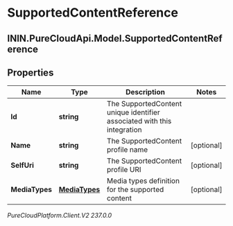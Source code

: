 # SupportedContentReference

## ININ.PureCloudApi.Model.SupportedContentReference

## Properties

|Name | Type | Description | Notes|
|------------ | ------------- | ------------- | -------------|
| **Id** | **string** | The SupportedContent unique identifier associated with this integration | |
| **Name** | **string** | The SupportedContent profile name | [optional] |
| **SelfUri** | **string** | The SupportedContent profile URI | [optional] |
| **MediaTypes** | [**MediaTypes**](MediaTypes) | Media types definition for the supported content | [optional] |



_PureCloudPlatform.Client.V2 237.0.0_
